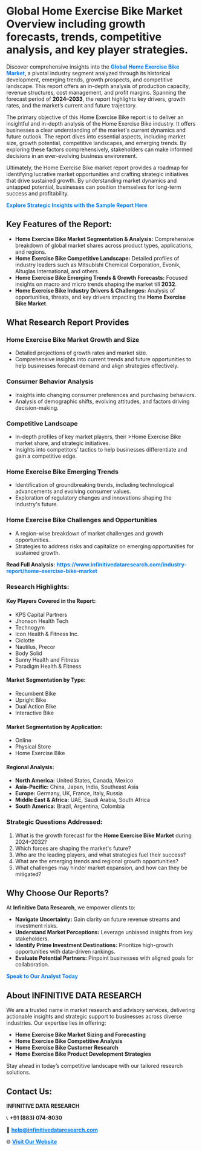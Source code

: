 <h1>Global Home Exercise Bike Market Overview including growth forecasts, trends, competitive analysis, and key player strategies.</h1>
<p>
Discover comprehensive insights into the 
<a href="https://www.infinitivedataresearch.com/industry-report/home-exercise-bike-market" rel="dofollow" style="color: #007BFF; text-decoration: none;"><strong>Global Home Exercise Bike Market</strong></a>, a pivotal industry segment analyzed through its historical development, emerging trends, growth prospects, and competitive landscape. This report offers an in-depth analysis of production capacity, revenue structures, cost management, and profit margins. Spanning the forecast period of <strong>2024–2033</strong>, the report highlights key drivers, growth rates, and the market’s current and future trajectory.
</p>
<p>
The primary objective of this Home Exercise Bike report is to deliver an insightful and in-depth analysis of the Home Exercise Bike industry. It offers businesses a clear understanding of the market's current dynamics and future outlook. The report dives into essential aspects, including market size, growth potential, competitive landscapes, and emerging trends. By exploring these factors comprehensively, stakeholders can make informed decisions in an ever-evolving business environment.
</p>
<p>
Ultimately, the Home Exercise Bike market report provides a roadmap for identifying lucrative market opportunities and crafting strategic initiatives that drive sustained growth. By understanding market dynamics and untapped potential, businesses can position themselves for long-term success and profitability.
</p>
<p>
<a href="https://www.infinitivedataresearch.com/request-sample/reportId=102993" style="color: #007BFF; text-decoration: none;"><strong>Explore Strategic Insights with the Sample Report Here</strong></a>
</p>

<h2>Key Features of the Report:</h2>
<ul>
<li><strong>Home Exercise Bike Market Segmentation & Analysis:</strong> Comprehensive breakdown of global market shares across product types, applications, and regions.</li>
<li><strong>Home Exercise Bike Competitive Landscape:</strong> Detailed profiles of industry leaders such as Mitsubishi Chemical Corporation, Evonik, Altuglas International, and others.</li>
<li><strong>Home Exercise Bike Emerging Trends & Growth Forecasts:</strong> Focused insights on macro and micro trends shaping the market till <strong>2032</strong>.</li>
<li><strong>Home Exercise Bike Industry Drivers & Challenges:</strong> Analysis of opportunities, threats, and key drivers impacting the <strong>Home Exercise Bike Market</strong>.</li>
</ul>

<h2>What Research Report Provides</h2>
<h3>Home Exercise Bike Market Growth and Size</h3>
<ul>
<li>Detailed projections of growth rates and market size.</li>
<li>Comprehensive insights into current trends and future opportunities to help businesses forecast demand and align strategies effectively.</li>
</ul>

<h3>Consumer Behavior Analysis</h3>
<ul>
<li>Insights into changing consumer preferences and purchasing behaviors.</li>
<li>Analysis of demographic shifts, evolving attitudes, and factors driving decision-making.</li>
</ul>

<h3>Competitive Landscape</h3>
<ul>
<li>In-depth profiles of key market players, their >Home Exercise Bike market share, and strategic initiatives.</li>
<li>Insights into competitors' tactics to help businesses differentiate and gain a competitive edge.</li>
</ul>

<h3>Home Exercise Bike Emerging Trends</h3>
<ul>
<li>Identification of groundbreaking trends, including technological advancements and evolving consumer values.</li>
<li>Exploration of regulatory changes and innovations shaping the industry's future.</li>
</ul>

<h3>Home Exercise Bike Challenges and Opportunities</h3>
<ul>
<li>A region-wise breakdown of market challenges and growth opportunities.</li>
<li>Strategies to address risks and capitalize on emerging opportunities for sustained growth.</li>
</ul>
<p><strong>Read Full Analysis:</strong> <a href="https://www.infinitivedataresearch.com/industry-report/home-exercise-bike-market" rel="dofollow" style="color: #007BFF; text-decoration: none;"><strong>https://www.infinitivedataresearch.com/industry-report/home-exercise-bike-market</strong></a></p>
<h3>Research Highlights:</h3>
<h4>Key Players Covered in the Report:</h4>
<ul><li>KPS Capital Partners</li><li>Jhonson Health Tech</li><li>Technogym</li><li>Icon Health &amp; Fitness Inc.</li><li>Ciclotte</li><li>Nautilus, Precor</li><li>Body Solid</li><li>Sunny Health and Fitness</li><li>Paradigm Health &amp; Fitness</li></ul>
<h4>Market Segmentation by Type:</h4>
<ul><li>Recumbent Bike</li><li>Upright Bike</li><li>Dual Action Bike</li><li>Interactive Bike</li></ul>
<h4>Market Segmentation by Application:</h4>
<ul><li>Online</li><li>Physical Store</li><li>Home Exercise Bike</li></ul>

<h4>Regional Analysis:</h4>
<ul>
<li><strong>North America:</strong> United States, Canada, Mexico</li>
<li><strong>Asia-Pacific:</strong> China, Japan, India, Southeast Asia</li>
<li><strong>Europe:</strong> Germany, UK, France, Italy, Russia</li>
<li><strong>Middle East & Africa:</strong> UAE, Saudi Arabia, South Africa</li>
<li><strong>South America:</strong> Brazil, Argentina, Colombia</li>
</ul>

<h3>Strategic Questions Addressed:</h3>
<ol>
<li>What is the growth forecast for the <strong>Home Exercise Bike Market</strong> during 2024–2032?</li>
<li>Which forces are shaping the market's future?</li>
<li>Who are the leading players, and what strategies fuel their success?</li>
<li>What are the emerging trends and regional growth opportunities?</li>
<li>What challenges may hinder market expansion, and how can they be mitigated?</li>
</ol>

<h2>Why Choose Our Reports?</h2>
<p>At <strong>Infinitive Data Research</strong>, we empower clients to:</p>
<ul>
<li><strong>Navigate Uncertainty:</strong> Gain clarity on future revenue streams and investment risks.</li>
<li><strong>Understand Market Perceptions:</strong> Leverage unbiased insights from key stakeholders.</li>
<li><strong>Identify Prime Investment Destinations:</strong> Prioritize high-growth opportunities with data-driven rankings.</li>
<li><strong>Evaluate Potential Partners:</strong> Pinpoint businesses with aligned goals for collaboration.</li>
</ul>
<p><a href="https://www.infinitivedataresearch.com/industry-report/home-exercise-bike-market" rel="dofollow" style="color: #007BFF; text-decoration: none;"><strong>Speak to Our Analyst Today</strong></a></p>

<h2>About INFINITIVE DATA RESEARCH</h2>
<p>We are a trusted name in market research and advisory services, delivering actionable insights and strategic support to businesses across diverse industries. Our expertise lies in offering:</p>
<ul>
<li><strong>Home Exercise Bike Market Sizing and Forecasting</strong></li>
<li><strong>Home Exercise Bike Competitive Analysis</strong></li>
<li><strong>Home Exercise Bike Customer Research</strong></li>
<li><strong>Home Exercise Bike Product Development Strategies</strong></li>
</ul>
<p>Stay ahead in today’s competitive landscape with our tailored research solutions.</p>

<h2>Contact Us:</h2>
<p><strong>INFINITIVE DATA RESEARCH</strong></p>
<p>📞 <strong>+91 (883) 074-8030</strong></p>
<p>📧 <strong><a href="mailto:help@infinitivedataresearch.com" style="color: #007BFF;">help@infinitivedataresearch.com</a></strong></p>
<p>🌐 <strong><a href="https://www.infinitivedataresearch.com" rel="dofollow" style="color: #007BFF;">Visit Our Website</a></strong></p>